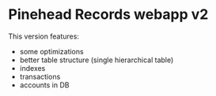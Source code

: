 # Pinehead Records webapp v2

This version features:

- some optimizations
- better table structure (single hierarchical table)
- indexes
- transactions
- accounts in DB
